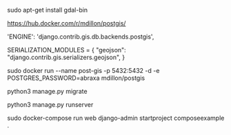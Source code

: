 sudo apt-get install gdal-bin

https://hub.docker.com/r/mdillon/postgis/

'ENGINE': 'django.contrib.gis.db.backends.postgis', 

SERIALIZATION_MODULES = {
    "geojson": "django.contrib.gis.serializers.geojson", 
}

sudo docker run --name post-gis -p 5432:5432 -d -e POSTGRES_PASSWORD=abraxa mdillon/postgis 

python3 manage.py migrate


python3 manage.py runserver

sudo docker-compose run web django-admin startproject composeexample .

